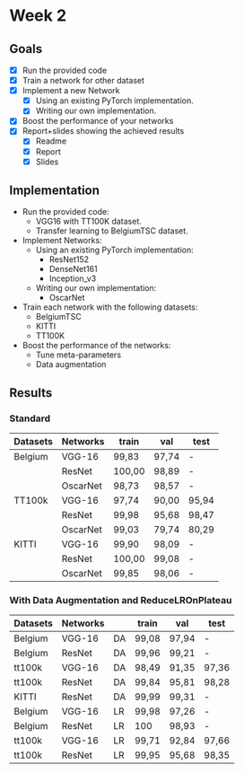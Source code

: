 # Week 2

## Goals

- [x] Run the provided code 
- [x] Train a network for other dataset
- [x] Implement a new Network
    - [x] Using an existing PyTorch implementation.
    - [x] Writing our own implementation.
- [x] Boost the performance of your networks 
- [x] Report+slides showing the achieved results
    - [x] Readme
    - [x] Report
    - [x] Slides

## Implementation

- Run the provided code:
	- VGG16 with TT100K dataset.
	- Transfer learning to BelgiumTSC dataset.
- Implement Networks:
    - Using an existing PyTorch implementation:
		- ResNet152
		- DenseNet161
		- Inception_v3
    - Writing our own implementation:
		- OscarNet
- Train each network with the following datasets:
	- BelgiumTSC
	- KITTI 
	- TT100K
- Boost the performance of the networks:
	- Tune meta-parameters
	- Data augmentation
	
## Results

### Standard

| Datasets | Networks | train  | val   | test  |
|----------|----------|--------|-------|-------|
| Belgium  | VGG-16   | 99,83  | 97,74 | -     |
|          | ResNet   | 100,00 | 98,89 | -     |
|          | OscarNet | 98,73  | 98,57 | -     |
| TT100k   | VGG-16   | 97,74  | 90,00 | 95,94 |
|          | ResNet   | 99,98  | 95,68 | 98,47 |
|          | OscarNet | 99,03  | 79,74 | 80,29 |
| KITTI    | VGG-16   | 99,90  | 98,09 | -     |
|          | ResNet   | 100,00 | 99,08 | -     |
|          | OscarNet | 99,85  | 98,06 | -     |

### With Data Augmentation and ReduceLROnPlateau

| Datasets | Networks |    | train | val   | test  |
|----------|----------|----|-------|-------|-------|
| Belgium  | VGG-16   | DA | 99,08 | 97,94 | -     |
| Belgium  | ResNet   | DA | 99,96 | 99,21 | -     |
| tt100k   | VGG-16   | DA | 98,49 | 91,35 | 97,36 |
| tt100k   | ResNet   | DA | 99,84 | 95,81 | 98,28 |
| KITTI    | ResNet   | DA | 99,99 | 99,31 | -     |
| Belgium  | VGG-16   | LR | 99,98 | 97,26 | -     |
| Belgium  | ResNet   | LR | 100   | 98,93 | -     |
| tt100k   | VGG-16   | LR | 99,71 | 92,84 | 97,66 |
| tt100k   | ResNet   | LR | 99,95 | 95,68 | 98,35 |
